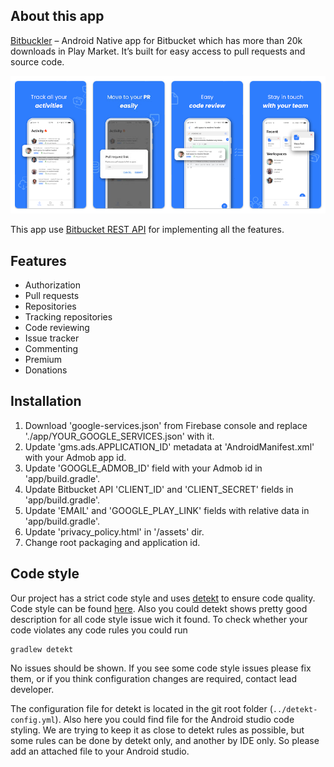 ## About this app

[Bitbuckler](https://play.google.com/store/apps/details?id=com.akvelon.bitbuckler&hl=en&gl=US) – Android Native app for Bitbucket which has more than 20k downloads in Play Market. It’s built for easy access to pull requests and source code.

![Play market](https://raw.githubusercontent.com/akvelon/Bitbuckler-Android/main/images/Bitbuckler-screenshot.png)

This app use [Bitbucket REST API](https://developer.atlassian.com/server/bitbucket/rest/v810/intro/#about) for implementing all the features.

## Features

* Authorization
* Pull requests
* Repositories
* Tracking repositories
* Code reviewing
* Issue tracker
* Commenting
* Premium 
* Donations

## Installation

1. Download 'google-services.json' from Firebase console and replace './app/YOUR_GOOGLE_SERVICES.json' with it.
2. Update 'gms.ads.APPLICATION_ID' metadata at 'AndroidManifest.xml' with your Admob app id.
3. Update 'GOOGLE_ADMOB_ID' field with your Admob id in 'app/build.gradle'.
4. Update Bitbucket API 'CLIENT_ID' and 'CLIENT_SECRET' fields in 'app/build.gradle'.
5. Update 'EMAIL' and 'GOOGLE_PLAY_LINK' fields with relative data in 'app/build.gradle'.
6. Update 'privacy_policy.html' in '/assets' dir.
7. Change root packaging and application id.

## Code style

Our project has a strict code style and uses [detekt](https://detekt.dev/) to ensure code quality. Code style can be found [here](https://kotlinlang.org/docs/coding-conventions.html#names-for-backing-properties). Also you could detekt shows pretty good description for all code style issue wich it found. To check whether your code violates any code rules you could run 

```
gradlew detekt
```

No issues should be shown. If you see some code style issues please fix them, or if you think configuration changes are required, contact lead developer.

The configuration file for detekt is located in the git root folder (```../detekt-config.yml```). Also here you could find file for the Android studio code styling. We are trying to keep it as close to detekt rules as possible, but some rules can be done by detekt only, and another by IDE only. So please add an attached file to your Android studio.

